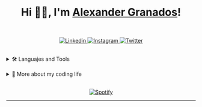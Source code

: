 <!-- TITLE -->
<h1 align="center">Hi 👋🏼, I'm <a href="https://www.g1alexander.com/" target="_black" rel="noopener">Alexander Granados</a>!</h1>

<br>
<!-- SOCIAL MEDIA -->
<p align="center">
  <a href="https://www.linkedin.com/in/g1alexander/" target="_blank">
    <img alt="Linkedin" src="https://img.shields.io/badge/linkedin-0077B5?logo=linkedin&logoColor=white&style=for-the-badge" />
  </a>
  <a href="https://www.instagram.com/g1alexander/" target="_blank">
    <img alt="Instagram" src="https://img.shields.io/badge/Instagram-E4405F?logo=instagram&logoColor=white&style=for-the-badge" />
  </a>
  <a href="https://twitter.com/g1alexander_" target="_blank">
    <img alt="Twitter" src="https://img.shields.io/badge/Twitter-1DA1F2?logo=twitter&logoColor=white&style=for-the-badge" />
  </a>
</p>

<br>

<!-- TOOLS -->
<details>
  <summary>🛠️ Languajes and Tools</summary>
  <br />

  <div align = "center">
    <p>
      <img alt="HTML" src="https://img.shields.io/badge/-HTML-E34F26?&logo=HTML5&logoColor=ffffff" />
      <img alt="CSS" src="https://img.shields.io/badge/-CSS-1572B6?&logo=CSS3&logoColor=ffffff" />
      <img alt="JS" src="https://img.shields.io/badge/-JS-yellow?&logo=Javascript&logoColor=ffffff" />
      <img alt="GIT" src="https://img.shields.io/badge/-GIT-F05032?&logo=Git&logoColor=ffffff" />
      <img alt="BOOTSTRAP" src="https://img.shields.io/badge/-BOOTSTRAP-7952B3?&logo=bootstrap&logoColor=ffffff" />
      <img alt="TAILWIND" src="https://img.shields.io/badge/-TAILWIND-38B2AC?&logo=Tailwind-css&logoColor=ffffff" />
      <img alt="VUE" src="https://img.shields.io/badge/-VUE-4FC08D?&logo=vuedotjs&logoColor=ffffff" />
      <img alt="VUETIFY" src="https://img.shields.io/badge/-VUETIFY-1867C0?&logo=Vuetify&logoColor=ffffff" />
      <img alt="NUXT.JS" src="https://img.shields.io/badge/-NUXT.JS-00C58E?&logo=nuxtdotjs&logoColor=ffffff" />
      <img alt="STRAPI" src="https://img.shields.io/badge/-STRAPI-2F2E8B?&logo=Strapi&logoColor=ffffff" />
      <img alt="VERCEL" src="https://img.shields.io/badge/-VERCEL-000000?&logo=Vercel&logoColor=ffffff" />
      <img alt="NETLIFY" src="https://img.shields.io/badge/-NETLIFY-00C7B7?&logo=Netlify&logoColor=ffffff" />
    </p>
  </div>
</details>

<br>

<!-- CODE -->
<details>
  <summary>🚀 More about my coding life</summary>
  <br />

  <div align = "center">
    <img src = "https://github-readme-streak-stats.herokuapp.com?user=g1alexander&theme=vue-dark&hide_border=true" width = 400 />
  </div>
</details>

<br>

<!-- SPOTIFY -->
<div align="center">

[![Spotify](https://spotify-now-playing-lime-kappa.vercel.app/api/spotify)](https://open.spotify.com/user/g1alexander)

</div>

---
